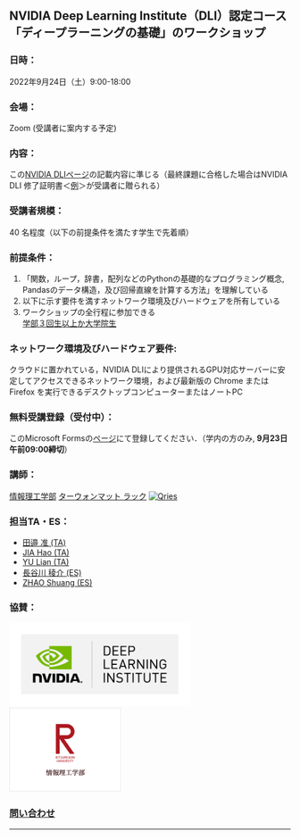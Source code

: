 ## NVIDIA Deep Learning Institute（DLI）認定コース「ディープラーニングの基礎」のワークショップ
### 日時：
2022年9月24日（土）9:00-18:00
### 会場：
Zoom (受講者に案内する予定)
### 内容：
この<a href="https://www.nvidia.com/ja-jp/training/instructor-led-workshops/fundamentals-of-deep-learning/" target="_blank">NVIDIA DLIページ</a>の記載内容に準じる（最終課題に合格した場合はNVIDIA DLI 修了証明書＜<a href="https://courses.nvidia.com/certificates/f2e3db9809994eeba65049cbca8bb508/" target="_blank">例</a>＞が受講者に贈られる）</a>
### 受講者規模：
40 名程度（以下の前提条件を満たす学生で先着順）
### 前提条件：
1. 「関数，ループ，辞書，配列などのPythonの基礎的なプログラミング概念, Pandasのデータ構造，及び回帰直線を計算する方法」を理解している
2. 以下に示す要件を満すネットワーク環境及びハードウェアを所有している
3. ワークショップの全行程に参加できる</br> 
<ins>学部３回生以上か大学院生</ins>

### ネットワーク環境及びハードウェア要件: 
クラウドに置かれている，NVIDIA DLIにより提供されるGPU対応サーバーに安定してアクセスできるネットワーク環境，および最新版の Chrome または Firefox を実行できるデスクトップコンピューターまたはノートPC
### 無料受講登録（受付中）：
このMicrosoft Formsの<a href="https://forms.office.com/r/1unMcUm11T" target="_blank">ページ</a>にて登録してください．（学内の方のみ, **9月23日午前09:00締切**）
### 講師：
<a href="http://www.ritsumei.ac.jp/ise/" target="_blank">情報理工学部</a> <a href="http://www.ice.ci.ritsumei.ac.jp/~ruck/" target="_blank">ターウォンマット ラック</a> <a href="https://courses.nvidia.com/certificates/1ee852e7075945b2bd65439799336b8e/"><img alt="Qries" src="http://www.ice.ci.ritsumei.ac.jp/~ruck/images/17_DeepLearningInstitute_Logo_R1_RBG_University_Ambassador-01.png" height="50"></a>
### 担当TA・ES：
 * <a href="https://learn.next.courses.nvidia.com/certificates/8b6163a105a64f878368380ed20e4958" target="_blank">田邉 准 (TA)</a>
 * <a href="https://learn.next.courses.nvidia.com/certificates/dc3f95e20b25463ba8bc0b25b8bf5943" target="_blank">JIA Hao (TA)</a>
 * <a href="https://courses.nvidia.com/certificates/fa0cdae5a5644a95a9816517e65c0195/" target="_blank">YU Lian (TA)</a>
 * <a href="https://courses.nvidia.com/certificates/89ae39d63ede471c802c18aa96423b4f/" target="_blank">長谷川 稜介 (ES)</a>
 * <a href="https://learn.next.courses.nvidia.com/certificates/bc270da22c264a47897797b7ed24d6ad" target="_blank">ZHAO Shuang (ES)</a>
### 協賛：
<a href="https://www.nvidia.com/ja-jp/training/"><img alt="Qries" src="../dli.png" height="150"></a>
<a href="http://www.ritsumei.ac.jp/ise/"><img alt="Qries" src="../ise.gif" height="150"></a>
### [問い合わせ](mailto:dli-ws@ice.ci.ritsumei.ac.jp)
------------------------------------------------------------------------
